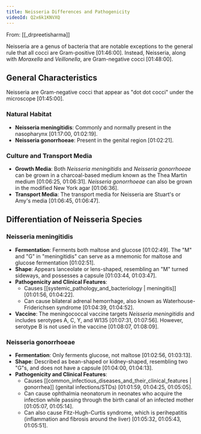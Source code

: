 ```yaml
---
title: Neisseria Differences and Pathogenicity
videoId: Q2x6k1KNVXQ
---
```


From: [[_drpreetisharma]] <br/> 

Neisseria are a genus of bacteria that are notable exceptions to the general rule that all cocci are Gram-positive [01:46:00]. Instead, Neisseria, along with *Moraxella* and *Veillonella*, are Gram-negative cocci [01:48:00].

## General Characteristics
Neisseria are Gram-negative cocci that appear as "dot dot cocci" under the microscope [01:45:00].

### Natural Habitat
*   **Neisseria meningitidis**: Commonly and normally present in the nasopharynx [01:17:00, 01:02:19].
*   **Neisseria gonorrhoeae**: Present in the genital region [01:02:21].

### Culture and Transport Media
*   **Growth Media**: Both *Neisseria meningitidis* and *Neisseria gonorrhoeae* can be grown in a charcoal-based medium known as the Thea Martin medium [01:06:25, 01:06:31]. *Neisseria gonorrhoeae* can also be grown in the modified New York agar [01:06:36].
*   **Transport Media**: The transport media for Neisseria are Stuart's or Amy's media [01:06:45, 01:06:47].

## Differentiation of Neisseria Species

### Neisseria meningitidis
*   **Fermentation**: Ferments both maltose and glucose [01:02:49]. The "M" and "G" in "meningitidis" can serve as a mnemonic for maltose and glucose fermentation [01:02:51].
*   **Shape**: Appears lanceolate or lens-shaped, resembling an "M" turned sideways, and possesses a capsule [01:03:44, 01:03:47].
*   **Pathogenicity and Clinical Features**:
    *   Causes [[systemic_pathology_and_bacteriology | meningitis]] [01:01:56, 01:04:22].
    *   Can cause bilateral adrenal hemorrhage, also known as Waterhouse-Friderichsen syndrome [01:04:39, 01:04:52].
*   **Vaccine**: The meningococcal vaccine targets *Neisseria meningitidis* and includes serotypes A, C, Y, and W135 [01:07:31, 01:07:56]. However, serotype B is not used in the vaccine [01:08:07, 01:08:09].

### Neisseria gonorrhoeae
*   **Fermentation**: Only ferments glucose, not maltose [01:02:56, 01:03:13].
*   **Shape**: Described as bean-shaped or kidney-shaped, resembling two "G"s, and does not have a capsule [01:04:00, 01:04:13].
*   **Pathogenicity and Clinical Features**:
    *   Causes [[common_infectious_diseases_and_their_clinical_features | gonorrhea]] (genital infections/STDs) [01:01:59, 01:04:25, 01:05:05].
    *   Can cause ophthalmia neonatorum in neonates who acquire the infection while passing through the birth canal of an infected mother [01:05:07, 01:05:14].
    *   Can also cause Fitz-Hugh-Curtis syndrome, which is perihepatitis (inflammation and fibrosis around the liver) [01:05:32, 01:05:43, 01:05:51].